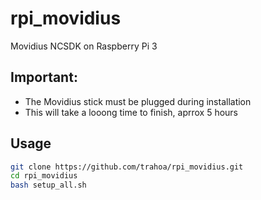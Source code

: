# rpi_movidius
Movidius NCSDK on Raspberry Pi 3

## Important:

- The Movidius stick must be plugged during installation
- This will take a looong time to finish, aprrox 5 hours

## Usage

```bash
git clone https://github.com/trahoa/rpi_movidius.git
cd rpi_movidius
bash setup_all.sh
```
